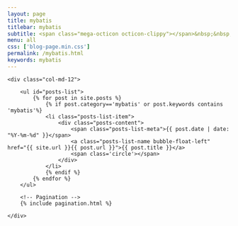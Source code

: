 ```yaml
---
layout: page
title: mybatis
titlebar: mybatis
subtitle: <span class="mega-octicon octicon-clippy"></span>&nbsp;&nbsp; mybatis
menu: all
css: ['blog-page.min.css']
permalink: /mybatis.html
keywords: mybatis
---
```


<div class="row">

    <div class="col-md-12">

        <ul id="posts-list">
            {% for post in site.posts %}
                {% if post.category=='mybatis' or post.keywords contains 'mybatis'%}
                <li class="posts-list-item">
                    <div class="posts-content">
                        <span class="posts-list-meta">{{ post.date | date: "%Y-%m-%d" }}</span>
                        <a class="posts-list-name bubble-float-left" href="{{ site.url }}{{ post.url }}">{{ post.title }}</a>
                        <span class='circle'></span>
                    </div>
                </li>
                {% endif %}
            {% endfor %}
        </ul> 

        <!-- Pagination -->
        {% include pagination.html %}

    </div>

</div>
<script>
    $(document).ready(function(){

        // Enable bootstrap tooltip
        $("body").tooltip({ selector: '[data-toggle=tooltip]' });

    });
</script>